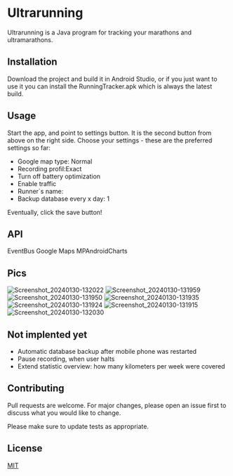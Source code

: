 # Ultrarunning

Ultrarunning is a Java program for tracking your marathons and ultramarathons.

## Installation

Download the project and build it in Android Studio, or if you just want to use it
you can install the RunningTracker.apk which is always the latest build.

## Usage

Start the app, and point to settings button. 
It is the second button from above on the right side.
Choose your settings - these are the preferred settings so far:

  * Google map type: Normal
  * Recording profil:Exact
  * Turn off battery optimization
  * Enable traffic
  * Runner`s name: <Your name>
  * Backup database every x day: 1

Eventually, click the save button!

## API

EventBus
Google Maps
MPAndroidCharts

## Pics

![Screenshot_20240130-132022](https://github.com/bernd-roth/Ultrarunning/assets/1835491/ebf73914-81a4-40b1-8112-6d7638340357)
![Screenshot_20240130-131959](https://github.com/bernd-roth/Ultrarunning/assets/1835491/efed2152-d0f0-4905-a6de-4b9c6d5fcd8f)
![Screenshot_20240130-131950](https://github.com/bernd-roth/Ultrarunning/assets/1835491/40df5cf9-14b9-46c9-8f25-c1de824e3285)
![Screenshot_20240130-131935](https://github.com/bernd-roth/Ultrarunning/assets/1835491/a14650ba-62ea-4d54-a4ef-8d8aecf2ae30)
![Screenshot_20240130-131924](https://github.com/bernd-roth/Ultrarunning/assets/1835491/d907d5ca-d163-4dc3-bffe-40e660b0bcf8)
![Screenshot_20240130-131915](https://github.com/bernd-roth/Ultrarunning/assets/1835491/c7df8024-3fe5-42ad-bc83-3862d9ae66b3)
![Screenshot_20240130-132030](https://github.com/bernd-roth/Ultrarunning/assets/1835491/24ea4fca-6dae-43b8-b03b-bc5c06f308d9)

## Not implented yet

* Automatic database backup after mobile phone was restarted
* Pause recording, when user halts
* Extend statistic overview: how many kilometers per week were covered

## Contributing

Pull requests are welcome. For major changes, please open an issue first
to discuss what you would like to change.

Please make sure to update tests as appropriate.

## License

[MIT](https://choosealicense.com/licenses/mit/)
